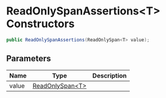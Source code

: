 # ReadOnlySpanAssertions&lt;T&gt; Constructors

```c#
public ReadOnlySpanAssertions(ReadOnlySpan<T> value);
```

## Parameters

| Name | Type | Description |
| ---- | ---- | ----------- |
| value | [ReadOnlySpan&lt;T&gt;](https://learn.microsoft.com/en-gb/dotnet/api/System.ReadOnlySpan-1) |  |

